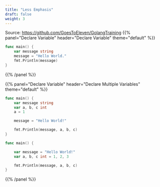 ```yaml
---
title: "Less Emphasis"
draft: false
weight: 3
---
```

Source: https://github.com/GoesToEleven/GolangTraining
{{% panel="Declare Variable" header="Declare Variable" theme="default" %}}
```go
func main() {
	var message string
	message = "Hello World."
	fmt.Println(message)
}
```
{{% /panel %}}

{{% panel="Declare Variable" header="Declare Multiple Variables" theme="default" %}}
```go
func main() {
	var message string
	var a, b, c int
	a = 1

	message = "Hello World!"

	fmt.Println(message, a, b, c)
}
```
```go
func main() {

	var message = "Hello World!"
	var a, b, c int = 1, 2, 3

	fmt.Println(message, a, b, c)
}
```
{{% /panel %}}

